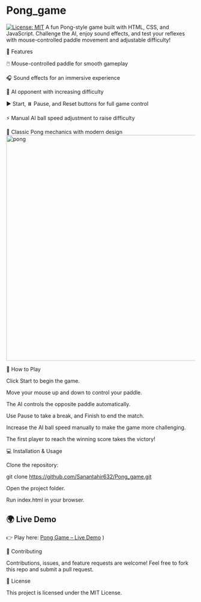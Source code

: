 # Pong_game
[![License: MIT](https://img.shields.io/badge/License-MIT-yellow.svg)](LICENSE)
A fun Pong-style game built with HTML, CSS, and JavaScript.
Challenge the AI, enjoy sound effects, and test your reflexes with mouse-controlled paddle movement and adjustable difficulty!

🚀 Features

🖱️ Mouse-controlled paddle for smooth gameplay

🎧 Sound effects for an immersive experience

🧠 AI opponent with increasing difficulty

▶️ Start, ⏸️ Pause, and Reset buttons for full game control

⚡ Manual AI ball speed adjustment to raise difficulty

🏓 Classic Pong mechanics with modern design
<img width="1333" height="601" alt="pong" src="https://github.com/user-attachments/assets/d1e4f30d-6ab5-4117-a8c1-e00cfee45c6e" />

🎯 How to Play

Click Start to begin the game.

Move your mouse up and down to control your paddle.

The AI controls the opposite paddle automatically.

Use Pause to take a break, and Finish to end the match.

Increase the AI ball speed manually to make the game more challenging.

The first player to reach the winning score takes the victory!

💻 Installation & Usage

Clone the repository:

git clone https://github.com/Sanantahir632/Pong_game.git


Open the project folder.

Run index.html in your browser.

## 🌍 Live Demo
👉 Play here: [Pong Game – Live Demo](https://Sanantahir632.github.io/Pong_game/)
)

🤝 Contributing

Contributions, issues, and feature requests are welcome!
Feel free to fork this repo and submit a pull request.

📜 License

This project is licensed under the MIT License.
